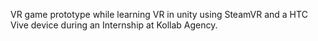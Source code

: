VR game prototype while learning VR in unity using SteamVR and a HTC Vive device during an Internship at Kollab Agency.
